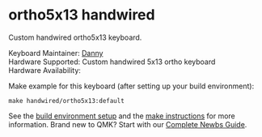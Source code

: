 # ortho5x13 handwired

Custom handwired ortho5x13 keyboard.

Keyboard Maintainer: [Danny](https://github.com/nooges)  
Hardware Supported: Custom handwired 5x13 ortho keyboard  
Hardware Availability: 

Make example for this keyboard (after setting up your build environment):

    make handwired/ortho5x13:default

See the [build environment setup](https://docs.qmk.fm/#/getting_started_build_tools) and the [make instructions](https://docs.qmk.fm/#/getting_started_make_guide) for more information. Brand new to QMK? Start with our [Complete Newbs Guide](https://docs.qmk.fm/#/newbs).
